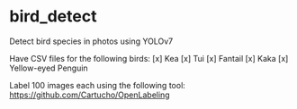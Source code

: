 # bird_detect
Detect bird species in photos using YOLOv7

Have CSV files for the following birds:
[x] Kea
[x] Tui 
[x] Fantail
[x] Kaka 
[x] Yellow-eyed Penguin

Label 100 images each using the following tool:
https://github.com/Cartucho/OpenLabeling
